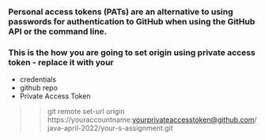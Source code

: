 
### Personal access tokens (PATs) are an alternative to using passwords for authentication to GitHub when using the GitHub API or the command line.

### This is the how you are going to set origin using private access token - replace it with your 
- credentials
- github repo
- Private Access Token   
>>git remote set-url origin https://youraccountname:yourprivateaccesstoken@github.com/java-april-2022/your-s-assignment.git


